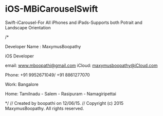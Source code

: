 # iOS-MBiCarouselSwift
Swift-iCarousel-For All iPhones and iPads-Supports both Potrait and Landscape Orientation

/*

Developer Name : MaxymusBoopathy

iOS Developer

email: www.mboopathi@gmail.com
iCloud: maxymusboopathy@iCloud.com

Phone: +91 9952671049/ +91 8861277070

Work: Bangalore

Home: Tamilnadu - Salem - Rasipuram - Namagiripettai

*/
//  Created by boopathi on 12/06/15.
//  Copyright (c) 2015 MaxymusBoopathy. All rights reserved.
